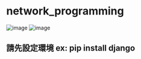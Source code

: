 # network_programming
![image](https://user-images.githubusercontent.com/62127656/156302643-f22c726e-e6d8-4d0d-9753-30c31849dd2d.png)
![image](https://user-images.githubusercontent.com/62127656/156302679-63065655-d30b-4b9c-ae59-d145fcd813a8.png)
## 請先設定環境 ex: pip install django 
